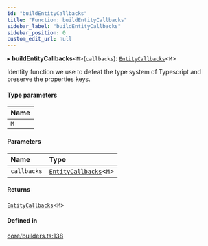 ```yaml
---
id: "buildEntityCallbacks"
title: "Function: buildEntityCallbacks"
sidebar_label: "buildEntityCallbacks"
sidebar_position: 0
custom_edit_url: null
---
```


▸ **buildEntityCallbacks**<`M`\>(`callbacks`): [`EntityCallbacks`](../interfaces/EntityCallbacks)<`M`\>

Identity function we use to defeat the type system of Typescript and preserve
the properties keys.

#### Type parameters

| Name |
| :------ |
| `M` |

#### Parameters

| Name | Type |
| :------ | :------ |
| `callbacks` | [`EntityCallbacks`](../interfaces/EntityCallbacks)<`M`\> |

#### Returns

[`EntityCallbacks`](../interfaces/EntityCallbacks)<`M`\>

#### Defined in

[core/builders.ts:138](https://github.com/Camberi/firecms/blob/2d60fba/src/core/builders.ts#L138)
